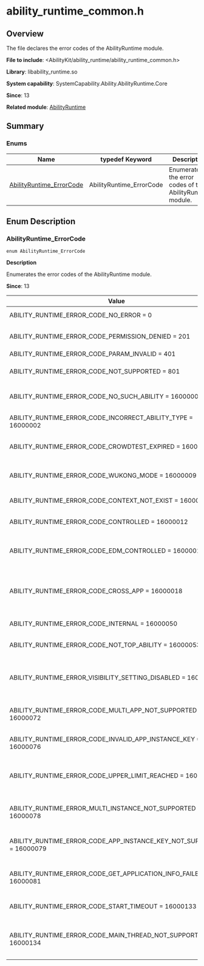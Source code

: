# ability_runtime_common.h

<!--Kit: Ability Kit-->
<!--Subsystem: Ability-->
<!--Owner: @zhangyafei-echo-->
<!--Designer: @li-weifeng2024-->
<!--Tester: @lixueqing513-->
<!--Adviser: @huipeizi-->

## Overview

The file declares the error codes of the AbilityRuntime module.

**File to include**: <AbilityKit/ability_runtime/ability_runtime_common.h>

**Library**: libability_runtime.so

**System capability**: SystemCapability.Ability.AbilityRuntime.Core

**Since**: 13

**Related module**: [AbilityRuntime](capi-abilityruntime.md)

## Summary

### Enums

| Name| typedef Keyword| Description|
| -- | -- | -- |
| [AbilityRuntime_ErrorCode](#abilityruntime_errorcode) | AbilityRuntime_ErrorCode | Enumerates the error codes of the AbilityRuntime module.|

## Enum Description

### AbilityRuntime_ErrorCode

```
enum AbilityRuntime_ErrorCode
```

**Description**

Enumerates the error codes of the AbilityRuntime module.

**Since**: 13

| Value| Description|
| -- | -- |
| ABILITY_RUNTIME_ERROR_CODE_NO_ERROR = 0 | Operation successful.|
| ABILITY_RUNTIME_ERROR_CODE_PERMISSION_DENIED = 201 |  Permission verification fails.<br>**Since**: 15|
| ABILITY_RUNTIME_ERROR_CODE_PARAM_INVALID = 401 | Invalid parameter.|
| ABILITY_RUNTIME_ERROR_CODE_NOT_SUPPORTED = 801 |  The device type is not supported.<br>**Since**: 15|
| ABILITY_RUNTIME_ERROR_CODE_NO_SUCH_ABILITY = 16000001 |  The specified ability name does not exist.<br>**Since**: 15|
| ABILITY_RUNTIME_ERROR_CODE_INCORRECT_ABILITY_TYPE = 16000002 |  The ability type is incorrect.<br>**Since**: 15|
| ABILITY_RUNTIME_ERROR_CODE_CROWDTEST_EXPIRED = 16000008 |  The crowdtesting application expires.<br>**Since**: 15|
| ABILITY_RUNTIME_ERROR_CODE_WUKONG_MODE = 16000009 |  An ability cannot be started or stopped in Wukong mode.<br>**Since**: 15|
| ABILITY_RUNTIME_ERROR_CODE_CONTEXT_NOT_EXIST = 16000011 | The context does not exist.|
| ABILITY_RUNTIME_ERROR_CODE_CONTROLLED = 16000012 |  The application is under control.<br>**Since**: 15|
| ABILITY_RUNTIME_ERROR_CODE_EDM_CONTROLLED = 16000013 |  The application is under control by EDM.<br>**Since**: 15|
| ABILITY_RUNTIME_ERROR_CODE_CROSS_APP = 16000018 |  Redirection to third-party applications is not allowed in API versions later than 11.<br>**Since**: 15|
| ABILITY_RUNTIME_ERROR_CODE_INTERNAL = 16000050 |  Internal server error.<br>**Since**: 15|
| ABILITY_RUNTIME_ERROR_CODE_NOT_TOP_ABILITY = 16000053 |  The application is not on top.<br>**Since**: 15|
| ABILITY_RUNTIME_ERROR_VISIBILITY_SETTING_DISABLED = 16000067 |  Setting the window visibility during startup is not allowed.<br>**Since**: 17|
| ABILITY_RUNTIME_ERROR_CODE_MULTI_APP_NOT_SUPPORTED = 16000072 |  The application does not support clone or multi-instance mode.<br>**Since**: 17|
| ABILITY_RUNTIME_ERROR_CODE_INVALID_APP_INSTANCE_KEY = 16000076 |  The multi-instance key is invalid.<br>**Since**: 17|
| ABILITY_RUNTIME_ERROR_CODE_UPPER_LIMIT_REACHED = 16000077 |  The number of instances has reached the upper limit.<br>**Since**: 17|
| ABILITY_RUNTIME_ERROR_MULTI_INSTANCE_NOT_SUPPORTED = 16000078 |  The application does not support multi-instance mode.<br>**Since**: 17|
| ABILITY_RUNTIME_ERROR_CODE_APP_INSTANCE_KEY_NOT_SUPPORTED = 16000079 |  Setting **APP_INSTANCE_KEY** is not supported.<br>**Since**: 17|
| ABILITY_RUNTIME_ERROR_CODE_GET_APPLICATION_INFO_FAILED = 16000081 |  Failed to obtain the application information.<br>**Since**: 21|
| ABILITY_RUNTIME_ERROR_CODE_START_TIMEOUT = 16000133 |  Starting the UIAbility times out.<br>**Since**: 21|
| ABILITY_RUNTIME_ERROR_CODE_MAIN_THREAD_NOT_SUPPORTED = 16000134 |  The function cannot be called on the main thread of the application.<br>**Since**: 21|
